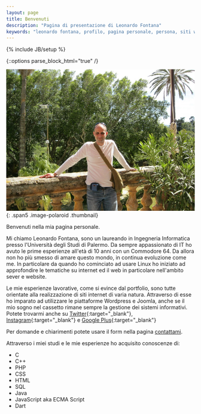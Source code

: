 ```yaml
---
layout: page
title: Benvenuti
description: "Pagina di presentazione di Leonardo Fontana"
keywords: "leonardo fontana, profilo, pagina personale, persona, siti web"
---
```

{% include JB/setup %}

{::options parse_block_html="true" /}
<div class="row-fluid">

![Immagine Profilo](assets/images/profilo.jpg){: .span5 .image-polaroid .thumbnail}

Benvenuti nella mia pagina personale.

Mi chiamo Leonardo Fontana, sono un laureando in Ingegneria Informatica presso l'Università degli Studi di Palermo.
Da sempre appassionato di IT ho avuto le prime esperienze all'età di 10 anni con un Commodore 64. Da allora non ho più smesso di amare questo mondo, in continua evoluzione come me. In particolare da quando ho cominciato ad usare Linux ho iniziato ad approfondire le tematiche su internet ed il web in particolare nell'ambito sever e website.

Le mie esperienze lavorative, come si evince dal portfolio, sono tutte orientate alla realizzazione di siti internet di varia natura. Attraverso di esse ho imparato ad utilizzare le piattaforme Wordpress e Joomla, anche se il mio sogno nel cassetto rimane sempre la gestione dei sistemi informativi.
Potete trovarmi anche su [Twitter](https://twitter.com/tetsuo2501){:target="_blank"}, [Instagram](http://instagram.com/leonardofontana){:target="_blank"} e [Google Plus](https://plus.google.com/+LeonardoFontana/){:target="_blank"}

Per domande e chiarimenti potete usare il form nella pagina [contattami](\contattaci.html).

</div>

Attraverso i miei studi e le mie esperienze ho acquisito conoscenze di:

* C
* C++
* PHP
* CSS
* HTML
* SQL
* Java
* JavaScript aka ECMA Script
* Dart

